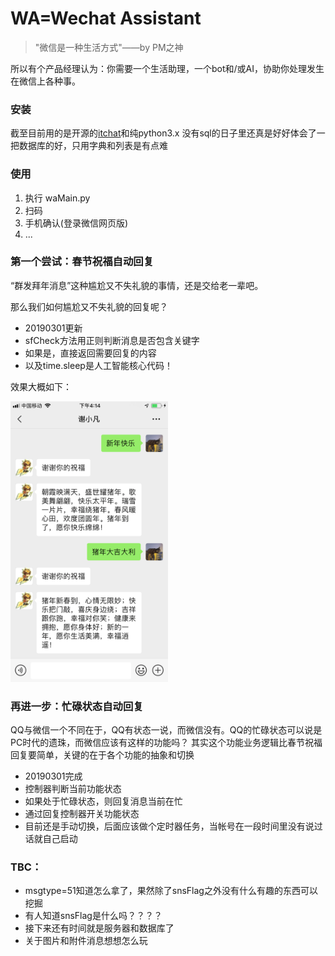 # WA=Wechat Assistant
>"微信是一种生活方式"——by PM之神

所以有个产品经理认为：你需要一个生活助理，一个bot和/或AI，协助你处理发生在微信上各种事。

### 安装
截至目前用的是开源的[itchat](https://github.com/littlecodersh/ItChat)和纯python3.x
没有sql的日子里还真是好好体会了一把数据库的好，只用字典和列表是有点难

### 使用
1. 执行 waMain.py
2. 扫码
3. 手机确认(登录微信网页版)
4. ...

### 第一个尝试：春节祝福自动回复
“群发拜年消息”这种尴尬又不失礼貌的事情，还是交给老一辈吧。

那么我们如何尴尬又不失礼貌的回复呢？
* 20190301更新
* sfCheck方法用正则判断消息是否包含关键字
* 如果是，直接返回需要回复的内容
* 以及time.sleep是人工智能核心代码！

效果大概如下：

<img src="https://github.com/xxfantasy/wechat/blob/master/img/sfexample.PNG" width=50%>

### 再进一步：忙碌状态自动回复
QQ与微信一个不同在于，QQ有状态一说，而微信没有。QQ的忙碌状态可以说是PC时代的遗珠，而微信应该有这样的功能吗？
其实这个功能业务逻辑比春节祝福回复要简单，关键的在于各个功能的抽象和切换

* 20190301完成
* 控制器判断当前功能状态
* 如果处于忙碌状态，则回复消息当前在忙
* 通过回复控制器开关功能状态
* 目前还是手动切换，后面应该做个定时器任务，当帐号在一段时间里没有说过话就自己启动


### TBC：
* msgtype=51知道怎么拿了，果然除了snsFlag之外没有什么有趣的东西可以挖掘
* 有人知道snsFlag是什么吗？？？？
* 接下来还有时间就是服务器和数据库了
* 关于图片和附件消息想想怎么玩
